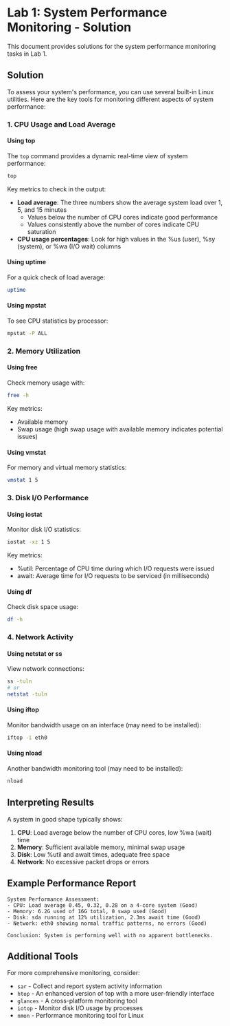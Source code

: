 # Lab 1: System Performance Monitoring - Solution

This document provides solutions for the system performance monitoring tasks in Lab 1.

## Solution

To assess your system's performance, you can use several built-in Linux utilities. Here are the key tools for monitoring different aspects of system performance:

### 1. CPU Usage and Load Average

#### Using top

The `top` command provides a dynamic real-time view of system performance:

```bash
top
```

Key metrics to check in the output:
- **Load average**: The three numbers show the average system load over 1, 5, and 15 minutes
  - Values below the number of CPU cores indicate good performance
  - Values consistently above the number of cores indicate CPU saturation
- **CPU usage percentages**: Look for high values in the %us (user), %sy (system), or %wa (I/O wait) columns

#### Using uptime

For a quick check of load average:

```bash
uptime
```

#### Using mpstat

To see CPU statistics by processor:

```bash
mpstat -P ALL
```

### 2. Memory Utilization

#### Using free

Check memory usage with:

```bash
free -h
```

Key metrics:
- Available memory
- Swap usage (high swap usage with available memory indicates potential issues)

#### Using vmstat

For memory and virtual memory statistics:

```bash
vmstat 1 5
```

### 3. Disk I/O Performance

#### Using iostat

Monitor disk I/O statistics:

```bash
iostat -xz 1 5
```

Key metrics:
- %util: Percentage of CPU time during which I/O requests were issued
- await: Average time for I/O requests to be serviced (in milliseconds)

#### Using df

Check disk space usage:

```bash
df -h
```

### 4. Network Activity

#### Using netstat or ss

View network connections:

```bash
ss -tuln
# or
netstat -tuln
```

#### Using iftop

Monitor bandwidth usage on an interface (may need to be installed):

```bash
iftop -i eth0
```

#### Using nload

Another bandwidth monitoring tool (may need to be installed):

```bash
nload
```

## Interpreting Results

A system in good shape typically shows:

1. **CPU**: Load average below the number of CPU cores, low %wa (wait) time
2. **Memory**: Sufficient available memory, minimal swap usage
3. **Disk**: Low %util and await times, adequate free space
4. **Network**: No excessive packet drops or errors

## Example Performance Report

```
System Performance Assessment:
- CPU: Load average 0.45, 0.32, 0.28 on a 4-core system (Good)
- Memory: 6.2G used of 16G total, 0 swap used (Good)
- Disk: sda running at 12% utilization, 2.3ms await time (Good)
- Network: eth0 showing normal traffic patterns, no errors (Good)

Conclusion: System is performing well with no apparent bottlenecks.
```

## Additional Tools

For more comprehensive monitoring, consider:
- `sar` - Collect and report system activity information
- `htop` - An enhanced version of top with a more user-friendly interface
- `glances` - A cross-platform monitoring tool
- `iotop` - Monitor disk I/O usage by processes
- `nmon` - Performance monitoring tool for Linux